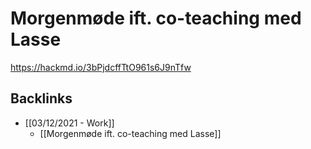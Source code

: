 # Morgenmøde ift. co-teaching med Lasse
https://hackmd.io/3bPjdcffTtO961s6J9nTfw

## Backlinks
* [[03/12/2021 - Work]]
	* [[Morgenmøde ift. co-teaching med Lasse]]

<!-- {BearID:EADF782C-8832-49CB-9A53-9C400AABCA5F-920-00000009FB3C8707} -->
